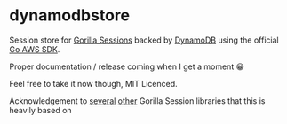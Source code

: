 # dynamodbstore

Session store for [Gorilla Sessions](http://www.gorillatoolkit.org/pkg/sessions) backed by [DynamoDB](http://docs.aws.amazon.com/amazondynamodb/latest/developerguide/Introduction.html) using the official [Go AWS SDK](http://aws.amazon.com/sdk-for-go/).

Proper documentation / release coming when I get a moment 😀

Feel free to take it now though, MIT Licenced.

Acknowledgement to [several](https://github.com/boj/redistore) [other](https://github.com/denizeren/dynamostore) Gorilla Session libraries that this is heavily based on
